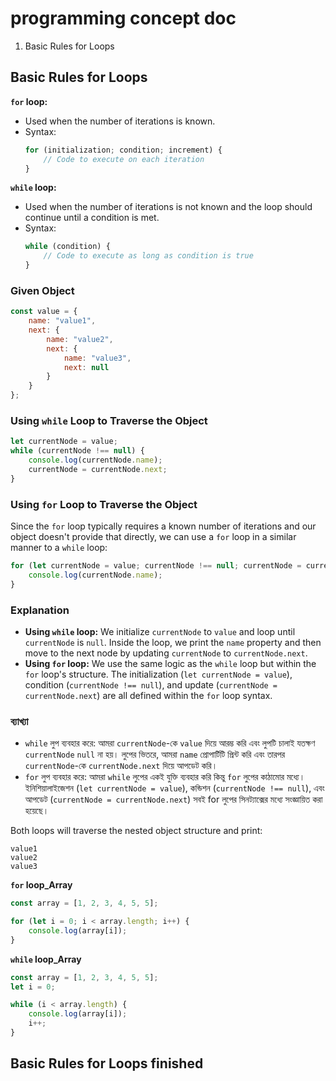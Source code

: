 # programming concept doc

1. Basic Rules for Loops

## Basic Rules for Loops



**`for` loop:**
- Used when the number of iterations is known.
- Syntax:
  ```javascript
  for (initialization; condition; increment) {
      // Code to execute on each iteration
  }
  ```



**`while` loop:**
- Used when the number of iterations is not known and the loop should continue until a condition is met.
- Syntax:
  ```javascript
  while (condition) {
      // Code to execute as long as condition is true
  }
  ```




### Given Object
```javascript
const value = {
    name: "value1",
    next: {
        name: "value2",
        next: {
            name: "value3",
            next: null
        }
    }
};
```

### Using `while` Loop to Traverse the Object
```javascript
let currentNode = value;
while (currentNode !== null) {
    console.log(currentNode.name);
    currentNode = currentNode.next;
}
```

### Using `for` Loop to Traverse the Object
Since the `for` loop typically requires a known number of iterations and our object doesn't provide that directly, we can use a `for` loop in a similar manner to a `while` loop:

```javascript
for (let currentNode = value; currentNode !== null; currentNode = currentNode.next) {
    console.log(currentNode.name);
}
```

### Explanation
- **Using `while` loop:** We initialize `currentNode` to `value` and loop until `currentNode` is `null`. Inside the loop, we print the `name` property and then move to the next node by updating `currentNode` to `currentNode.next`.
- **Using `for` loop:** We use the same logic as the `while` loop but within the `for` loop's structure. The initialization (`let currentNode = value`), condition (`currentNode !== null`), and update (`currentNode = currentNode.next`) are all defined within the `for` loop syntax.


### ব্যাখ্যা
- `while` লুপ ব্যবহার করে: আমরা `currentNode`-কে `value` দিয়ে আরম্ভ করি এবং লুপটি চালাই যতক্ষণ `currentNode` `null` না হয়। লুপের ভিতরে, আমরা `name` প্রোপার্টিটি প্রিন্ট করি এবং তারপর `currentNode`-কে `currentNode.next` দিয়ে আপডেট করি।
- `for` লুপ ব্যবহার করে: আমরা `while` লুপের একই যুক্তি ব্যবহার করি কিন্তু `for` লুপের কাঠামোর মধ্যে। ইনিশিয়ালাইজেশন (`let currentNode = value`), কন্ডিশন (`currentNode !== null`), এবং আপডেট (`currentNode = currentNode.next`) সবই for লুপের সিনট্যাক্সের মধ্যে সংজ্ঞায়িত করা হয়েছে।

Both loops will traverse the nested object structure and print:
```
value1
value2
value3
```

**`for` loop_Array**

```javascript
const array = [1, 2, 3, 4, 5, 5];

for (let i = 0; i < array.length; i++) {
    console.log(array[i]);
}
```

**`while` loop_Array**

```javascript
const array = [1, 2, 3, 4, 5, 5];
let i = 0;

while (i < array.length) {
    console.log(array[i]);
    i++;
}
```

## Basic Rules for Loops finished




